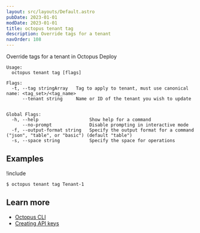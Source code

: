 ```yaml
---
layout: src/layouts/Default.astro
pubDate: 2023-01-01
modDate: 2023-01-01
title: octopus tenant tag
description: Override tags for a tenant
navOrder: 108
---
```


Override tags for a tenant in Octopus Deploy


```
Usage:
  octopus tenant tag [flags]

Flags:
  -t, --tag stringArray   Tag to apply to tenant, must use canonical name: <tag_set>/<tag_name>
      --tenant string     Name or ID of the tenant you wish to update


Global Flags:
  -h, --help                   Show help for a command
      --no-prompt              Disable prompting in interactive mode
  -f, --output-format string   Specify the output format for a command ("json", "table", or "basic") (default "table")
  -s, --space string           Specify the space for operations

```

## Examples

!include <samples-instance>


```
$ octopus tenant tag Tenant-1

```

## Learn more

- [Octopus CLI](/docs/octopus-rest-api/cli/)
- [Creating API keys](/docs/octopus-rest-api/how-to-create-an-api-key/)